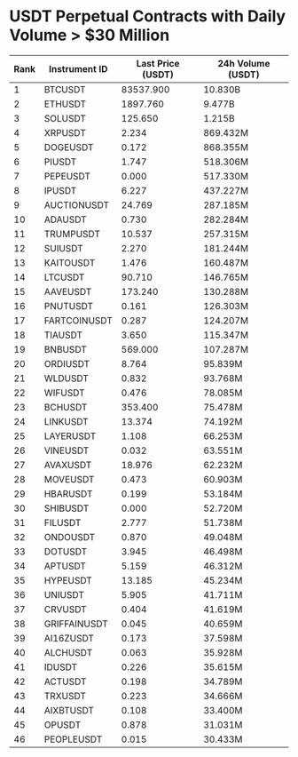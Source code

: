 # USDT Perpetual Contracts with Daily Volume > $30 Million

| Rank | Instrument ID | Last Price (USDT) | 24h Volume (USDT) |
|------|---------------|-------------------|-------------------|
| 1 | BTCUSDT | 83537.900 | 10.830B |
| 2 | ETHUSDT | 1897.760 | 9.477B |
| 3 | SOLUSDT | 125.650 | 1.215B |
| 4 | XRPUSDT | 2.234 | 869.432M |
| 5 | DOGEUSDT | 0.172 | 868.355M |
| 6 | PIUSDT | 1.747 | 518.306M |
| 7 | PEPEUSDT | 0.000 | 517.330M |
| 8 | IPUSDT | 6.227 | 437.227M |
| 9 | AUCTIONUSDT | 24.769 | 287.185M |
| 10 | ADAUSDT | 0.730 | 282.284M |
| 11 | TRUMPUSDT | 10.537 | 257.315M |
| 12 | SUIUSDT | 2.270 | 181.244M |
| 13 | KAITOUSDT | 1.476 | 160.487M |
| 14 | LTCUSDT | 90.710 | 146.765M |
| 15 | AAVEUSDT | 173.240 | 130.288M |
| 16 | PNUTUSDT | 0.161 | 126.303M |
| 17 | FARTCOINUSDT | 0.287 | 124.207M |
| 18 | TIAUSDT | 3.650 | 115.347M |
| 19 | BNBUSDT | 569.000 | 107.287M |
| 20 | ORDIUSDT | 8.764 | 95.839M |
| 21 | WLDUSDT | 0.832 | 93.768M |
| 22 | WIFUSDT | 0.476 | 78.085M |
| 23 | BCHUSDT | 353.400 | 75.478M |
| 24 | LINKUSDT | 13.374 | 74.192M |
| 25 | LAYERUSDT | 1.108 | 66.253M |
| 26 | VINEUSDT | 0.032 | 63.551M |
| 27 | AVAXUSDT | 18.976 | 62.232M |
| 28 | MOVEUSDT | 0.473 | 60.903M |
| 29 | HBARUSDT | 0.199 | 53.184M |
| 30 | SHIBUSDT | 0.000 | 52.720M |
| 31 | FILUSDT | 2.777 | 51.738M |
| 32 | ONDOUSDT | 0.870 | 49.048M |
| 33 | DOTUSDT | 3.945 | 46.498M |
| 34 | APTUSDT | 5.159 | 46.312M |
| 35 | HYPEUSDT | 13.185 | 45.234M |
| 36 | UNIUSDT | 5.905 | 41.711M |
| 37 | CRVUSDT | 0.404 | 41.619M |
| 38 | GRIFFAINUSDT | 0.045 | 40.659M |
| 39 | AI16ZUSDT | 0.173 | 37.598M |
| 40 | ALCHUSDT | 0.063 | 35.928M |
| 41 | IDUSDT | 0.226 | 35.615M |
| 42 | ACTUSDT | 0.198 | 34.789M |
| 43 | TRXUSDT | 0.223 | 34.666M |
| 44 | AIXBTUSDT | 0.108 | 33.400M |
| 45 | OPUSDT | 0.878 | 31.031M |
| 46 | PEOPLEUSDT | 0.015 | 30.433M |
